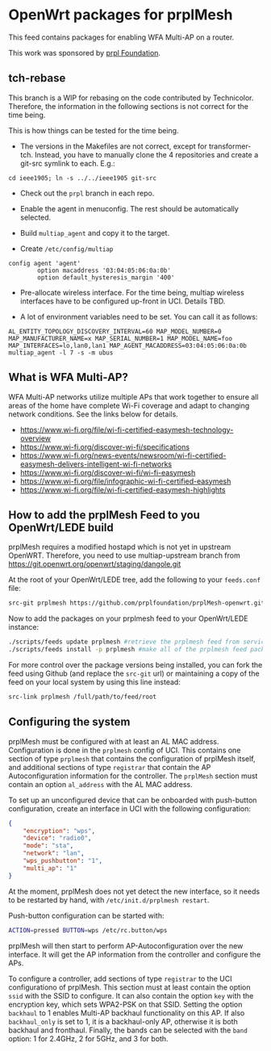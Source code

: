 # OpenWrt packages for prplMesh

This feed contains packages for enabling WFA Multi-AP on a router.

This work was sponsored by [prpl Foundation](https://prplfoundation.org/).

## tch-rebase

This branch is a WIP for rebasing on the code contributed by Technicolor. Therefore, the information in the following sections is not correct for the time being.

This is how things can be tested for the time being.

* The versions in the Makefiles are not correct, except for transformer-tch. Instead, you have to manually clone the 4 repositories and create a git-src symlink to each. E.g.:
```
cd ieee1905; ln -s ../../ieee1905 git-src
```

* Check out the `prpl` branch in each repo.

* Enable the agent in menuconfig. The rest should be automatically selected.

* Build `multiap_agent` and copy it to the target.

* Create `/etc/config/multiap`
```
config agent 'agent'
        option macaddress '03:04:05:06:0a:0b'
        option default_hysteresis_margin '400'
```

* Pre-allocate wireless interface. For the time being, multiap wireless interfaces have to be configured up-front in UCI. Details TBD.

* A lot of environment variables need to be set. You can call it as follows:
```
AL_ENTITY_TOPOLOGY_DISCOVERY_INTERVAL=60 MAP_MODEL_NUMBER=0 MAP_MANUFACTURER_NAME=x MAP_SERIAL_NUMBER=1 MAP_MODEL_NAME=foo MAP_INTERFACES=lo,lan0,lan1 MAP_AGENT_MACADDRESS=03:04:05:06:0a:0b multiap_agent -l 7 -s -m ubus
```


## What is WFA Multi-AP?

WFA Multi-AP networks utilize multiple APs that work together to ensure all areas of the home have complete Wi-Fi coverage and adapt to changing network conditions. See the links below for details.

- https://www.wi-fi.org/file/wi-fi-certified-easymesh-technology-overview
- https://www.wi-fi.org/discover-wi-fi/specifications
- https://www.wi-fi.org/news-events/newsroom/wi-fi-certified-easymesh-delivers-intelligent-wi-fi-networks
- https://www.wi-fi.org/discover-wi-fi/wi-fi-easymesh
- https://www.wi-fi.org/file/infographic-wi-fi-certified-easymesh
- https://www.wi-fi.org/file/wi-fi-certified-easymesh-highlights


## How to add the prplMesh Feed to you OpenWrt/LEDE build

prplMesh requires a modified hostapd which is not yet in upstream OpenWRT. Therefore, you need to use multiap-upstream branch from https://git.openwrt.org/openwrt/staging/dangole.git

At the root of your OpenWrt/LEDE tree, add the following to your `feeds.conf` file:
```sh
src-git prplmesh https://github.com/prplfoundation/prplMesh-openwrt.git
```
Now to add the packages on your prplmesh feed to your OpenWrt/LEDE instance:
```sh
./scripts/feeds update prplmesh #retrieve the prplmesh feed from service/update to latest
./scripts/feeds install -p prplmesh #make all of the prplmesh feed packages available to the build
```

For more control over the package versions being installed, you can fork the feed using Github (and replace the `src-git` url) or maintaining a copy of the feed on your local system by using this line instead:
```sh
src-link prplmesh /full/path/to/feed/root
```
## Configuring the system

prplMesh must be configured with at least an AL MAC address. Configuration is done in the `prplmesh` config of UCI. This contains one section of type `prplmesh` that contains the
configuration of prplMesh itself, and additional sections of type `registrar` that contain the AP Autoconfiguration information for the controller.  The `prplMesh` section must contain an option `al_address` with the AL MAC address. 

To set up an unconfigured device that can be onboarded with push-button configuration, create an interface in UCI with the following configuration:
```json
{
	"encryption": "wps",
	"device": "radio0",
	"mode": "sta",
	"network": "lan",
	"wps_pushbutton": "1",
	"multi_ap": "1"
}

```

At the moment, prplMesh does not yet detect the new interface, so it needs to be restarted by hand, with `/etc/init.d/prplmesh restart`.

Push-button configuration can be started with:

```sh
ACTION=pressed BUTTON=wps /etc/rc.button/wps
```

prplMesh will then start to perform AP-Autoconfiguration over the new interface. It will get the AP information from the controller and configure the APs.

To configure a controller, add sections of type `registrar` to the UCI configurationo of prplMesh. This section must at least contain the option `ssid` with the SSID to configure.
It can also contain the option `key` with the encryption key, which sets WPA2-PSK on that SSID. Setting the option `backhaul` to 1 enables Multi-AP backhaul functionality on this AP. If also `backhaul_only` is set to 1, it is a backhaul-only AP, otherwise it is both backhaul and fronthaul. Finally, the bands can be selected with the `band` option: 1 for 2.4GHz, 2 for 5GHz, and 3 for both.

